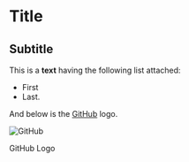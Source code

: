 # Title

## Subtitle

This is a **text** having the following list attached:
- First
- Last.

And below is the [GitHub](https://github.com) logo.

![GitHub](https://github.githubassets.com/images/modules/logos_page/GitHub-Logo.png)

GitHub Logo